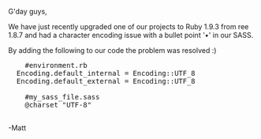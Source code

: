 G'day guys,

We have just recently upgraded one of our projects to Ruby 1.9.3 from ree 1.8.7 and had a character encoding issue with a bullet point '•' in our SASS. 

By adding the following to our code the problem was resolved :)

<pre>
	#environment.rb
  Encoding.default_internal = Encoding::UTF_8
  Encoding.default_external = Encoding::UTF_8
	
	#my_sass_file.sass
	@charset "UTF-8"

</pre>

-Matt
